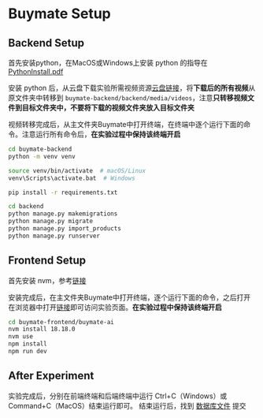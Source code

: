 # Buymate Setup

## Backend Setup

首先安装python，在MacOS或Windows上安装 python 的指导在 [PythonInstall.pdf](PythonInstall.pdf)

安装 python 后，从云盘下载实验所需视频资源[云盘链接](https://pan.quark.cn/s/a9c07f40cb01)，将**下载后的所有视频**从原文件夹中转移到 `buymate-backend/backend/media/videos`，注意**只转移视频文件到目标文件夹中，不要将下载的视频文件夹放入目标文件夹**

视频转移完成后，从主文件夹Buymate中打开终端，在终端中逐个运行下面的命令。注意运行所有命令后，**在实验过程中保持该终端开启**

```bash
cd buymate-backend
python -m venv venv

source venv/bin/activate  # macOS/Linux
venv\Scripts\activate.bat  # Windows

pip install -r requirements.txt

cd backend
python manage.py makemigrations
python manage.py migrate
python manage.py import_products
python manage.py runserver
```

## Frontend Setup

首先安装 nvm，参考[链接](https://blog.csdn.net/weixin_57844432/article/details/127788884)

安装完成后，在主文件夹Buymate中打开终端，逐个运行下面的命令，之后打开在浏览器中打开[链接](http://localhost:5173/)即可访问实验页面。**在实验过程中保持该终端开启**

```bash
cd buymate-frontend/buymate-ai
nvm install 18.18.0
nvm use
npm install
npm run dev
```

## After Experiment

实验完成后，分别在前端终端和后端终端中运行 Ctrl+C（Windows）或Command+C（MacOS）结束运行即可。
结束运行后，找到 [数据库文件](buymate-backend/backend/db.sqlite3) 提交
